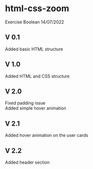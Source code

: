 # html-css-zoom

Exercise Boolean 14/07/2022

## V 0.1

Added basic HTML structure

## V 1.0

Added HTML and CSS structure

## V 2.0

Fixed padding issue  
Added simple hover animation

## V 2.1

Added hover animation on the user cards

## V 2.2

Added header section